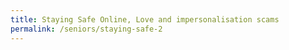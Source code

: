 ```yaml
---
title: Staying Safe Online, Love and impersonalisation scams
permalink: /seniors/staying-safe-2
---
```


